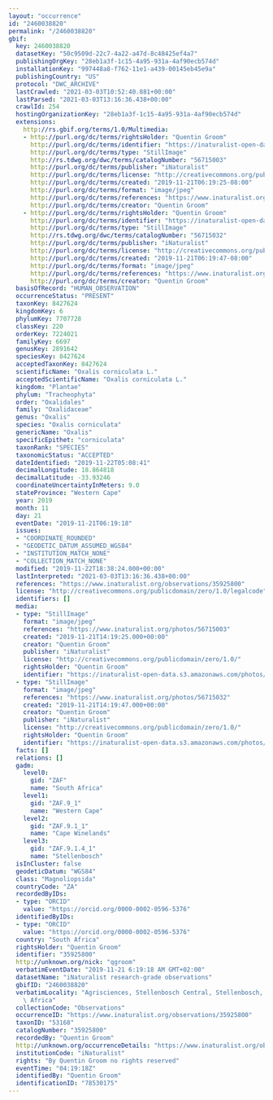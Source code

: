 ```yaml
---
layout: "occurrence"
id: "2460038820"
permalink: "/2460038820"
gbif:
  key: 2460038820
  datasetKey: "50c9509d-22c7-4a22-a47d-8c48425ef4a7"
  publishingOrgKey: "28eb1a3f-1c15-4a95-931a-4af90ecb574d"
  installationKey: "997448a8-f762-11e1-a439-00145eb45e9a"
  publishingCountry: "US"
  protocol: "DWC_ARCHIVE"
  lastCrawled: "2021-03-03T10:52:40.881+00:00"
  lastParsed: "2021-03-03T13:16:36.438+00:00"
  crawlId: 254
  hostingOrganizationKey: "28eb1a3f-1c15-4a95-931a-4af90ecb574d"
  extensions:
    http://rs.gbif.org/terms/1.0/Multimedia:
    - http://purl.org/dc/terms/rightsHolder: "Quentin Groom"
      http://purl.org/dc/terms/identifier: "https://inaturalist-open-data.s3.amazonaws.com/photos/56715003/original.jpeg?1574367395"
      http://purl.org/dc/terms/type: "StillImage"
      http://rs.tdwg.org/dwc/terms/catalogNumber: "56715003"
      http://purl.org/dc/terms/publisher: "iNaturalist"
      http://purl.org/dc/terms/license: "http://creativecommons.org/publicdomain/zero/1.0/"
      http://purl.org/dc/terms/created: "2019-11-21T06:19:25-08:00"
      http://purl.org/dc/terms/format: "image/jpeg"
      http://purl.org/dc/terms/references: "https://www.inaturalist.org/photos/56715003"
      http://purl.org/dc/terms/creator: "Quentin Groom"
    - http://purl.org/dc/terms/rightsHolder: "Quentin Groom"
      http://purl.org/dc/terms/identifier: "https://inaturalist-open-data.s3.amazonaws.com/photos/56715032/original.jpeg?1574367443"
      http://purl.org/dc/terms/type: "StillImage"
      http://rs.tdwg.org/dwc/terms/catalogNumber: "56715032"
      http://purl.org/dc/terms/publisher: "iNaturalist"
      http://purl.org/dc/terms/license: "http://creativecommons.org/publicdomain/zero/1.0/"
      http://purl.org/dc/terms/created: "2019-11-21T06:19:47-08:00"
      http://purl.org/dc/terms/format: "image/jpeg"
      http://purl.org/dc/terms/references: "https://www.inaturalist.org/photos/56715032"
      http://purl.org/dc/terms/creator: "Quentin Groom"
  basisOfRecord: "HUMAN_OBSERVATION"
  occurrenceStatus: "PRESENT"
  taxonKey: 8427624
  kingdomKey: 6
  phylumKey: 7707728
  classKey: 220
  orderKey: 7224021
  familyKey: 6697
  genusKey: 2891642
  speciesKey: 8427624
  acceptedTaxonKey: 8427624
  scientificName: "Oxalis corniculata L."
  acceptedScientificName: "Oxalis corniculata L."
  kingdom: "Plantae"
  phylum: "Tracheophyta"
  order: "Oxalidales"
  family: "Oxalidaceae"
  genus: "Oxalis"
  species: "Oxalis corniculata"
  genericName: "Oxalis"
  specificEpithet: "corniculata"
  taxonRank: "SPECIES"
  taxonomicStatus: "ACCEPTED"
  dateIdentified: "2019-11-22T05:08:41"
  decimalLongitude: 18.864818
  decimalLatitude: -33.93246
  coordinateUncertaintyInMeters: 9.0
  stateProvince: "Western Cape"
  year: 2019
  month: 11
  day: 21
  eventDate: "2019-11-21T06:19:18"
  issues:
  - "COORDINATE_ROUNDED"
  - "GEODETIC_DATUM_ASSUMED_WGS84"
  - "INSTITUTION_MATCH_NONE"
  - "COLLECTION_MATCH_NONE"
  modified: "2019-11-22T18:38:24.000+00:00"
  lastInterpreted: "2021-03-03T13:16:36.438+00:00"
  references: "https://www.inaturalist.org/observations/35925800"
  license: "http://creativecommons.org/publicdomain/zero/1.0/legalcode"
  identifiers: []
  media:
  - type: "StillImage"
    format: "image/jpeg"
    references: "https://www.inaturalist.org/photos/56715003"
    created: "2019-11-21T14:19:25.000+00:00"
    creator: "Quentin Groom"
    publisher: "iNaturalist"
    license: "http://creativecommons.org/publicdomain/zero/1.0/"
    rightsHolder: "Quentin Groom"
    identifier: "https://inaturalist-open-data.s3.amazonaws.com/photos/56715003/original.jpeg?1574367395"
  - type: "StillImage"
    format: "image/jpeg"
    references: "https://www.inaturalist.org/photos/56715032"
    created: "2019-11-21T14:19:47.000+00:00"
    creator: "Quentin Groom"
    publisher: "iNaturalist"
    license: "http://creativecommons.org/publicdomain/zero/1.0/"
    rightsHolder: "Quentin Groom"
    identifier: "https://inaturalist-open-data.s3.amazonaws.com/photos/56715032/original.jpeg?1574367443"
  facts: []
  relations: []
  gadm:
    level0:
      gid: "ZAF"
      name: "South Africa"
    level1:
      gid: "ZAF.9_1"
      name: "Western Cape"
    level2:
      gid: "ZAF.9.1_1"
      name: "Cape Winelands"
    level3:
      gid: "ZAF.9.1.4_1"
      name: "Stellenbosch"
  isInCluster: false
  geodeticDatum: "WGS84"
  class: "Magnoliopsida"
  countryCode: "ZA"
  recordedByIDs:
  - type: "ORCID"
    value: "https://orcid.org/0000-0002-0596-5376"
  identifiedByIDs:
  - type: "ORCID"
    value: "https://orcid.org/0000-0002-0596-5376"
  country: "South Africa"
  rightsHolder: "Quentin Groom"
  identifier: "35925800"
  http://unknown.org/nick: "qgroom"
  verbatimEventDate: "2019-11-21 6:19:18 AM GMT+02:00"
  datasetName: "iNaturalist research-grade observations"
  gbifID: "2460038820"
  verbatimLocality: "Agrisciences, Stellenbosch Central, Stellenbosch, 7600, South\
    \ Africa"
  collectionCode: "Observations"
  occurrenceID: "https://www.inaturalist.org/observations/35925800"
  taxonID: "53168"
  catalogNumber: "35925800"
  recordedBy: "Quentin Groom"
  http://unknown.org/occurrenceDetails: "https://www.inaturalist.org/observations/35925800"
  institutionCode: "iNaturalist"
  rights: "By Quentin Groom no rights reserved"
  eventTime: "04:19:18Z"
  identifiedBy: "Quentin Groom"
  identificationID: "78530175"
---
```

